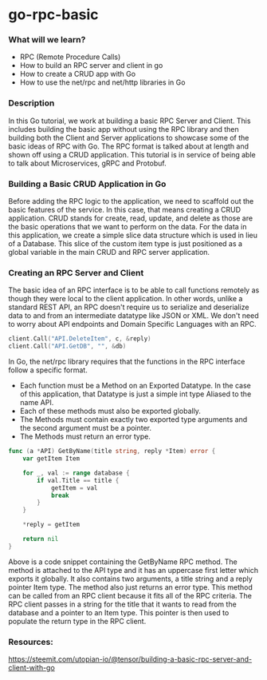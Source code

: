 # go-rpc-basic

### What will we learn?
* RPC (Remote Procedure Calls)
* How to build an RPC server and client in go
* How to create a CRUD app with Go
* How to use the net/rpc and net/http libraries in Go

### Description
In this Go tutorial, we work at building a basic RPC Server and Client. This includes building the basic app without using the RPC library and then building both the Client and Server applications to showcase some of the basic ideas of RPC with Go. The RPC format is talked about at length and shown off using a CRUD application. This tutorial is in service of being able to talk about Microservices, gRPC and Protobuf.

### Building a Basic CRUD Application in Go
Before adding the RPC logic to the application, we need to scaffold out the basic features of the service. In this case, that means creating a CRUD application. CRUD stands for create, read, update, and delete as those are the basic operations that we want to perform on the data. For the data in this application, we create a simple slice data structure which is used in lieu of a Database. This slice of the custom item type is just positioned as a global variable in the main CRUD and RPC server application.

### Creating an RPC Server and Client
The basic idea of an RPC interface is to be able to call functions remotely as though they were local to the client application. In other words, unlike a standard REST API, an RPC doesn't require us to serialize and deserialize data to and from an intermediate datatype like JSON or XML. We don't need to worry about API endpoints and Domain Specific Languages with an RPC.

```go
client.Call("API.DeleteItem", c, &reply)
client.Call("API.GetDB", "", &db)
  ```

In Go, the net/rpc library requires that the functions in the RPC interface follow a specific format. 
* Each function must be a Method on an Exported Datatype. In the case of this application, that Datatype is just a simple int type Aliased to the name API. 
* Each of these methods must also be exported globally. 
* The Methods must contain exactly two exported type arguments and the second argument must be a pointer. 
* The Methods must return an error type.

```go
func (a *API) GetByName(title string, reply *Item) error {
	var getItem Item

	for _, val := range database {
		if val.Title == title {
			getItem = val
			break
		}
	}

	*reply = getItem

	return nil
}
```

Above is a code snippet containing the GetByName RPC method. The method is attached to the API type and it has an uppercase first letter which exports it globally. It also contains two arguments, a title string and a reply pointer Item type. The method also just returns an error type. This method can be called from an RPC client because it fits all of the RPC criteria. The RPC client passes in a string for the title that it wants to read from the database and a pointer to an Item type. This pointer is then used to populate the return type in the RPC client.



### Resources:
https://steemit.com/utopian-io/@tensor/building-a-basic-rpc-server-and-client-with-go

